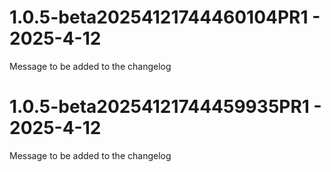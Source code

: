 # 1.0.5-beta20254121744460104PR1 - 2025-4-12

Message to be added to the changelog


# 1.0.5-beta20254121744459935PR1 - 2025-4-12

Message to be added to the changelog


